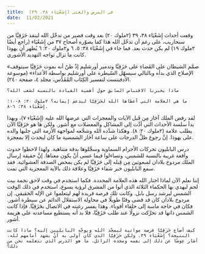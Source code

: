 ```yaml
---
title:  في المرض والغنى (إِشَعْيَاء ٣٨، ٣٩)
date:  11/02/2021
---
```


وقعت أحداث إِشَعْيَاء ٣٨، ٣٩ (٢ملوك ٢٠) بعد وقت قصير من تدخّل الله لينقذ حَزَقِيَّا من سنحاريب، على رغم أن تدخّل الله هذا كما يصوّره أصحاح ۳۷ من إِشَعْيَاء (راجع أيضًا ٢ملوك ١٩) لم يكن حدث بعد. فما جاء في إِشَعْيَاء ٣٨: ٥، ٦ و٢ملوك ٢٠: ٦ يُظهر أن يهوذا كانت ما تزال تواجه التهديد الأشوري.

«صمَّم الشيطان على القَضاءِ على حَزَقِيَّا وتدمير أورشليم إذْ ظنّ أنه بموت حَزَقِيَّا سيتوقف الإصلاح الذي بدأه وبالتالي سيسهّل السّيطرة على أورشليم بواسطة الأعداء» (موسوعة الأدفنتست لتفسير الكِتَاب المُقَدَّس، مجلد ٤، صفحة ٢٤٠).

`ماذا يخبرنا الاقتباس السابق حول أهمية القيادة بالنسبة لشعب الله؟`

`ما هي العلامة التي أعطاها الله لحَزَقِيَّا ليدعم إيمانه؟ ٢ملوك ٢٠: ٨-١٠؛ إِشَعْيَاء ٣٨: ٦-٨.`

لقد رفض الملك آحَاز مِن قَبل الآيات والمعجزات التي عرضها الله عليه (إِشَعْيَاء ٧)، وبهذا بدأ سلسة الأحداث التي أدَّت إلى المشاكل والمعضلات مع أشور. ولكن ها هو حَزَقِيَّا الآن يطلب علامة (٢ملوك ٢٠: ٨). وهكذا شدَّده الله وشجَّعه لمواجهة الأزمة التي جلبها والده على يهوذا. إنَّ رجوع ظلِّ الدرجات على ساعة آحَاز الشمسية ما كان ليحدث إلا بمعجزة.

درس البابليون تحركات الأجرام السماوية وسجَّلوها بدقة متناهية. ولهذا لاحظوا حدوث واقعة غريبة بالنسبة للشمس، وتساءلوا فيما عسى أنْ يكون معناها. إنَّ حقيقة إرسال الملك مردوخ بلادان لمبعوثين مِن قِبله إلى حَزَقِيَّا لم يكن بمحض الصدفة العشوائية. فقد سمع البابليون خبر شفاء حَزَقِيَّا وعلاقة ذلك بالآية المعجزية التي تمت.

إننا نعلم الآن لماذا اختار الله هذه العلامة المحددة. فكما استخدم في وقت لاحق نجمة بيت لحم ليهدي بها الحكماء الثلاثة الذي أتوا من المشرق لرؤية يسوع، استخدم في ذلك الوقت الشمس ليرشد رسل بابل. وكانت تلك فرصة فريدة لهم ليتعلموا عن الإله الحقيقي. إن مردوخ بلادان كان قد قضى وقتًا طويلًا في محاولة الاستقلال الدائم عن سيطرة أشور. فكان في حاجة ماسة إلى حلفاء أقوياء. وهذا يفسر رغبته في الاتصال بحَزَقِيَّا. فإذا كانت الشمس ذاتها قد تحرَّكت نزولًا عند طلب حَزَقِيَّا، فلا بد أنه يستطيع مساعدته على هزيمة أشور.

`كيف أضاع حَزَقِيَّا فرصة مواتية ليمجّد الله ويوجّه البابليين إليه؟ ماذا كانت النتيجة؟ إِشَعْيَاء ٣٩. ولكن حَزَقِيَّا الذي كان أولى به أنْ يشهد أمامهم لله، أشار عِوضًا عن ذلك إلى نفسه ومجده الزائل. ما هو الدرس الذي نتعلمه نحن من ذلك؟`